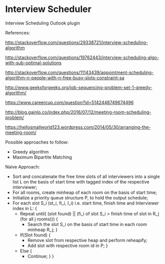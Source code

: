 # Interview Scheduler
Interview Scheduling Outlook plugin

References:

http://stackoverflow.com/questions/29338721/interview-scheduling-algorithm

http://stackoverflow.com/questions/19762443/interview-scheduling-algo-with-sub-optimal-solutions

http://stackoverflow.com/questions/11143439/appointment-scheduling-algorithm-n-people-with-n-free-busy-slots-constraint-sa

http://www.geeksforgeeks.org/job-sequencing-problem-set-1-greedy-algorithm/

https://www.careercup.com/question?id=5142448749674496

http://blog.gainlo.co/index.php/2016/07/12/meeting-room-scheduling-problem/

https://hellosmallworld123.wordpress.com/2014/05/30/arranging-the-meeting-room/

Possible approaches to follow:
- Greedy algorithm
- Maximum Bipartite Matching 

Naive Approach:
- Sort and concatenate the free time slots of all interviewers into a single list L on the basis of start time with tagged index of the respective interviewer;
- For all rooms, create minheap of each room on the basis of start time;
- Initialize a priority queue structure P, to hold the output schedule;
- For each slot S_i (st_i, fi_i, I_i) i.e. start time, finish time and Interviewer index in L:
{
    - Repeat until( (slot found) || (fi_i of slot S_i > finish time of slot in R_j (for all j rooms)))
    {
      - Search the slot S_i on the basis of start time in each room minheap R_j;
    }
    - If(Slot found)
    {
      - Remove slot from respective heap and perform reheapify;  
      - Add slot with respective room id in P;
    }
    - Else
    {
      - Continue;
    }
}
  
